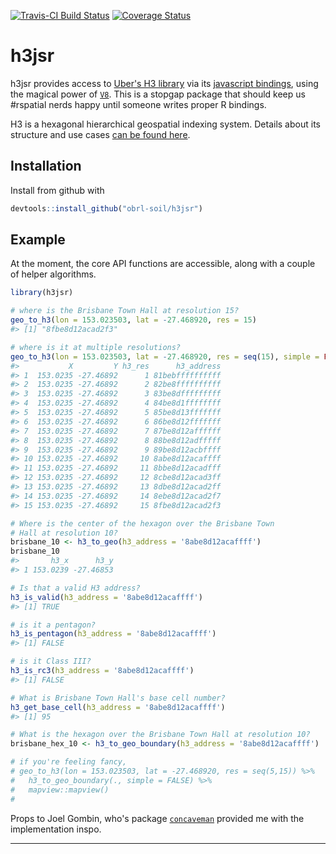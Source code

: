 <!-- README.md is generated from README.Rmd. Please edit that file -->
[![Travis-CI Build Status](https://travis-ci.com/obrl-soil/h3jsr.svg?branch=master)](https://travis-ci.com/obrl-soil/h3jsr) [![Coverage Status](https://img.shields.io/codecov/c/github/obrl-soil/h3jsr/master.svg)](https://codecov.io/github/obrl-soil/h3jsr?branch=master)

h3jsr
=====

h3jsr provides access to [Uber's H3 library](https://github.com/uber/h3) via its [javascript bindings](https://github.com/uber/h3-js), using the magical power of [`V8`](https://github.com/jeroen/v8). This is a stopgap package that should keep us \#rspatial nerds happy until someone writes proper R bindings.

H3 is a hexagonal hierarchical geospatial indexing system. Details about its structure and use cases [can be found here](https://uber.github.io/h3/#/documentation/overview/use-cases).

Installation
------------

Install from github with

``` r
devtools::install_github("obrl-soil/h3jsr")
```

Example
-------

At the moment, the core API functions are accessible, along with a couple of helper algorithms.

``` r
library(h3jsr)

# where is the Brisbane Town Hall at resolution 15?
geo_to_h3(lon = 153.023503, lat = -27.468920, res = 15)
#> [1] "8fbe8d12acad2f3"

# where is it at multiple resolutions?
geo_to_h3(lon = 153.023503, lat = -27.468920, res = seq(15), simple = FALSE)
#>           X         Y h3_res      h3_address
#> 1  153.0235 -27.46892      1 81bebffffffffff
#> 2  153.0235 -27.46892      2 82be8ffffffffff
#> 3  153.0235 -27.46892      3 83be8dfffffffff
#> 4  153.0235 -27.46892      4 84be8d1ffffffff
#> 5  153.0235 -27.46892      5 85be8d13fffffff
#> 6  153.0235 -27.46892      6 86be8d12fffffff
#> 7  153.0235 -27.46892      7 87be8d12affffff
#> 8  153.0235 -27.46892      8 88be8d12adfffff
#> 9  153.0235 -27.46892      9 89be8d12acbffff
#> 10 153.0235 -27.46892     10 8abe8d12acaffff
#> 11 153.0235 -27.46892     11 8bbe8d12acadfff
#> 12 153.0235 -27.46892     12 8cbe8d12acad3ff
#> 13 153.0235 -27.46892     13 8dbe8d12acad2ff
#> 14 153.0235 -27.46892     14 8ebe8d12acad2f7
#> 15 153.0235 -27.46892     15 8fbe8d12acad2f3

# Where is the center of the hexagon over the Brisbane Town 
# Hall at resolution 10?
brisbane_10 <- h3_to_geo(h3_address = '8abe8d12acaffff')
brisbane_10
#>       h3_x      h3_y
#> 1 153.0239 -27.46853

# Is that a valid H3 address?
h3_is_valid(h3_address = '8abe8d12acaffff')
#> [1] TRUE

# is it a pentagon?
h3_is_pentagon(h3_address = '8abe8d12acaffff')
#> [1] FALSE

# is it Class III?
h3_is_rc3(h3_address = '8abe8d12acaffff')
#> [1] FALSE

# What is Brisbane Town Hall's base cell number?
h3_get_base_cell(h3_address = '8abe8d12acaffff')
#> [1] 95

# What is the hexagon over the Brisbane Town Hall at resolution 10?
brisbane_hex_10 <- h3_to_geo_boundary(h3_address = '8abe8d12acaffff')

# if you're feeling fancy,
# geo_to_h3(lon = 153.023503, lat = -27.468920, res = seq(5,15)) %>%
#   h3_to_geo_boundary(., simple = FALSE) %>%
#   mapview::mapview()
#  
```

Props to Joel Gombin, who's package [`concaveman`](https://github.com/joelgombin/concaveman) provided me with the implementation inspo.

------------------------------------------------------------------------
